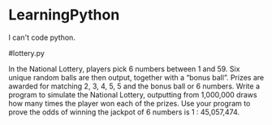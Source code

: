 # LearningPython
I can't code python.

#lottery.py

In the National Lottery, players pick 6 numbers between 1 and 59. Six unique random balls are then output, together with a “bonus ball”. Prizes are awarded for matching 2, 3, 4, 5, 5 and the bonus ball or 6 numbers. Write a program to simulate the National Lottery, outputting from 1,000,000 draws how many times the player won each of the prizes. Use your program to prove the odds of winning the jackpot of 6 numbers is 1 : 45,057,474.
